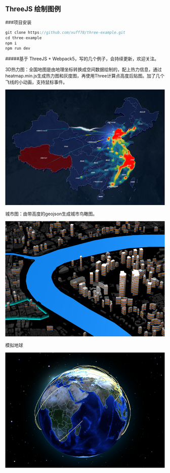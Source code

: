 ## ThreeJS 绘制图例
###项目安装
```javascript
git clone https://github.com/xuff78/three-example.git
cd three-example
npm i
npm run dev
```
#####基于 ThreeJS + Webpack5，写的几个例子，会持续更新，欢迎关注。

3D热力图：全国地图是由地理坐标转换成空间数据绘制的，配上热力信息，通过heatmap.min.js生成热力图和灰度图，再使用Three计算点高度后贴图。加了几个飞线的小动画，支持鼠标事件。

![avatar](https://raw.githubusercontent.com/xuff78/three-example/master/public/img/heatmap.png?raw=true)

城市图：由带高度的geojson生成城市鸟瞰图。

![avatar](https://raw.githubusercontent.com/xuff78/three-example/master/public/img/city.png?raw=true)

模拟地球

![avatar](https://raw.githubusercontent.com/xuff78/three-example/master/public/img/earth.png?raw=true)

